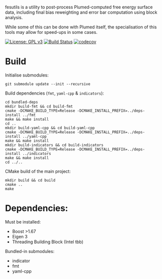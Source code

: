 fesutils is a utility to post-process Plumed-computed free energy surface data, including final bias reweighting and error
 bar computation using block analysis.
 
While some of this can be done with Plumed itself, the specialisation of this tools may allow for speed-ups in some cases.

[![License: GPL v3](https://img.shields.io/badge/License-GPLv3-blue.svg)](https://www.gnu.org/licenses/gpl-3.0)
[![Build Status](https://travis-ci.com/ElianeBriand/fesutils.svg?branch=master)](https://travis-ci.com/ElianeBriand/fesutils)
[![codecov](https://codecov.io/gh/ElianeBriand/fesutils/branch/master/graph/badge.svg)](https://codecov.io/gh/ElianeBriand/fesutils)



# Build
Initialise submodules:
```
git submodule update --init --recursive
```

Build dependencies (`fmt`, `yaml-cpp` & `indicators`):
```
cd bundled-deps
mkdir build-fmt && cd build-fmt
cmake -DCMAKE_BUILD_TYPE=Release -DCMAKE_INSTALL_PREFIX=../deps-install ../fmt
make && make install
cd ..
mkdir build-yaml-cpp && cd build-yaml-cpp
cmake -DCMAKE_BUILD_TYPE=Release -DCMAKE_INSTALL_PREFIX=../deps-install ../yaml-cpp
make && make install
mkdir build-indicators && cd build-indicators
cmake -DCMAKE_BUILD_TYPE=Release -DCMAKE_INSTALL_PREFIX=../deps-install ../indicators
make && make install
cd ../..
```

CMake build of the main project:
```
mkdir build && cd build
cmake ..
make
```

# Dependencies:

Must be installed:
- Boost >1.67
- Eigen 3
- Threading Building Block (Intel tbb)

Bundled-in submodules:
- indicator
- fmt
- yaml-cpp

